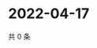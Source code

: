 # 2022-04-17

共 0 条

<!-- BEGIN WEIBO -->
<!-- 最后更新时间 Sun Apr 17 2022 01:16:11 GMT+0800 (China Standard Time) -->

<!-- END WEIBO -->
